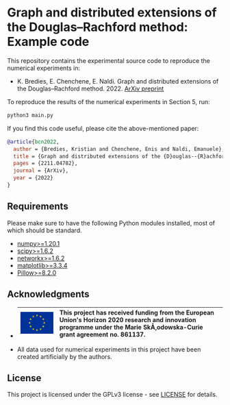 # Graph and distributed extensions of the Douglas–Rachford method: Example code

This repository contains the experimental source code to reproduce the numerical experiments in:

* K. Bredies, E. Chenchene, E. Naldi. Graph and distributed extensions of the Douglas–Rachford method. 2022. [ArXiv preprint](https://arxiv.org/abs/2211.04782)

To reproduce the results of the numerical experiments in Section 5, run:
```bash
python3 main.py
```

If you find this code useful, please cite the above-mentioned paper:
```BibTeX
@article{bcn2022,
  author = {Bredies, Kristian and Chenchene, Enis and Naldi, Emanuele},
  title = {Graph and distributed extensions of the {D}ouglas--{R}achford method},
  pages = {2211.04782},
  journal = {ArXiv},
  year = {2022}
}
```

## Requirements

Please make sure to have the following Python modules installed, most of which should be standard.

* [numpy>=1.20.1](https://pypi.org/project/numpy/)
* [scipy>=1.6.2](https://pypi.org/project/scipy/)
* [networkx>=1.6.2](https://pypi.org/project/networkx/)
* [matplotlib>=3.3.4](https://pypi.org/project/matplotlib/)
* [Pillow>=8.2.0](https://pypi.org/project/Pillow/)

## Acknowledgments  

* | ![](<euflag.png>) | This project has received funding from the European Union's Horizon 2020 research and innovation programme under the Marie SkÅ‚odowska-Curie grant agreement no. 861137. |
  |-------------------|---------------------------------------------------------------------------------------------------------------------------------------------------------------------------|

* All data used for numerical experiments in this project have been created artificially by the authors.

## License  
This project is licensed under the GPLv3 license - see [LICENSE](LICENSE) for details.
